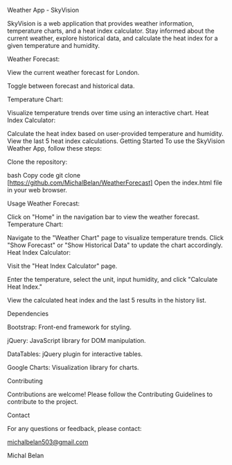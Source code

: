 Weather App - SkyVision

SkyVision is a web application that provides weather information, temperature charts, and a heat index calculator. 
Stay informed about the current weather, explore historical data, and calculate the heat index for a given temperature and humidity.


Weather Forecast:

View the current weather forecast for London.

Toggle between forecast and historical data.

Temperature Chart:

Visualize temperature trends over time using an interactive chart.
Heat Index Calculator:

Calculate the heat index based on user-provided temperature and humidity.
View the last 5 heat index calculations.
Getting Started
To use the SkyVision Weather App, follow these steps:

Clone the repository:

bash
Copy code
git clone [https://github.com/MichalBelan/WeatherForecast]
Open the index.html file in your web browser.

Usage
Weather Forecast:

Click on "Home" in the navigation bar to view the weather forecast.
Temperature Chart:

Navigate to the "Weather Chart" page to visualize temperature trends.
Click "Show Forecast" or "Show Historical Data" to update the chart accordingly.
Heat Index Calculator:

Visit the "Heat Index Calculator" page.

Enter the temperature, select the unit, input humidity, and click "Calculate Heat Index."

View the calculated heat index and the last 5 results in the history list.

Dependencies

Bootstrap: Front-end framework for styling.

jQuery: JavaScript library for DOM manipulation.

DataTables: jQuery plugin for interactive tables.

Google Charts: Visualization library for charts.

Contributing

Contributions are welcome! Please follow the Contributing Guidelines to contribute to the project.

Contact

For any questions or feedback, please contact:

michalbelan503@gmail.com

Michal Belan
